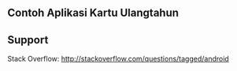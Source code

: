 Contoh Aplikasi Kartu Ulangtahun
-------------
Support
---------
Stack Overflow: http://stackoverflow.com/questions/tagged/android



